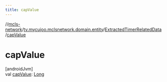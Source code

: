 ```yaml
---
title: capValue
---
```

//[mcls-network](../../../index.html)/[tv.mycujoo.mclsnetwork.domain.entity](../index.html)/[ExtractedTimerRelatedData](index.html)/[capValue](cap-value.html)



# capValue



[androidJvm]\
val [capValue](cap-value.html): [Long](https://kotlinlang.org/api/latest/jvm/stdlib/kotlin/-long/index.html)




